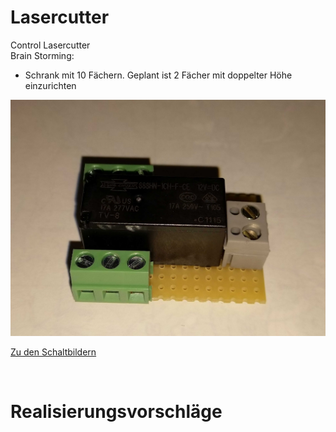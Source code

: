 # Lasercutter
Control Lasercutter
<br>
Brain Storming:
- Schrank mit 10 Fächern. Geplant ist 2 Fächer mit doppelter Höhe einzurichten
  
![Relais_1](doc/IMG_20201015_221211.jpg)


[Zu den Schaltbildern](doc/Schaltpläne_gr_LasercutterV6.pdf)<br>

<br>
<h1>Realisierungsvorschläge</h1> <br>


